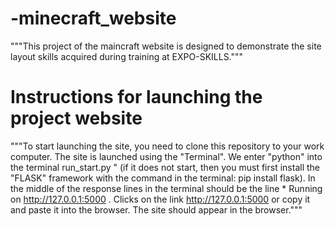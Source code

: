 # -minecraft_website

"""This project of the maincraft website is designed to demonstrate the site layout skills acquired during training at EXPO-SKILLS."""
# Instructions for launching the project website
"""To start launching the site, you need to clone this repository to your work computer. The site is launched using the "Terminal". We enter "python" into the terminal run_start.py " (if it does not start, then you must first install the "FLASK" framework with the command in the terminal: pip install flask). In the middle of the response lines in the terminal should be the line * Running on http://127.0.0.1:5000 . Clicks on the link http://127.0.0.1:5000 or copy it and paste it into the browser. The site should appear in the browser."""
